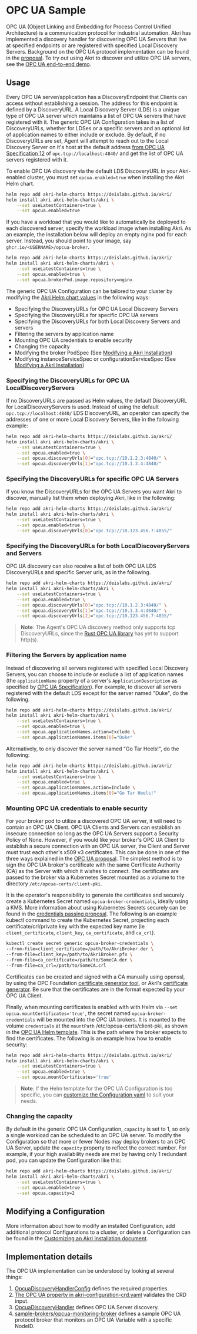 # OPC UA Sample
OPC UA (Object Linking and Embedding for Process Control Unified Architecture) is a communication protocol for
industrial automation. Akri has implemented a discovery handler for discovering OPC UA Servers that live at specified endpoints or are registered with specified Local Discovery Servers. Background on the OPC UA protocol implementation can be found in the [proposal](proposals/opcua.md). To try out using Akri to discover and utilize OPC UA servers, see the [OPC UA end-to-end demo](./opcua-demo.md).

## Usage
Every OPC UA server/application has a DiscoveryEndpoint that Clients can access without establishing a session. The
address for this endpoint is defined by a DiscoveryURL. A Local Discovery Server (LDS) is a unique type of OPC UA server
which maintains a list of OPC UA servers that have registered with it. The generic OPC UA Configuration takes in a list of
DiscoveryURLs, whether for LDSes or a specific servers and an optional list of application names to either include or exclude. By default, if no DiscoveryURLs are set, Agent will attempt to reach out to the Local Discovery Server on it's host at the default address [from OPC UA Specification
12](https://reference.opcfoundation.org/v104/Core/docs/Part6/7.6/) of `opc.tcp://localhost:4840/` and get the list of
OPC UA servers registered with it. 

To enable OPC UA discovery via the default LDS DiscoveryURL in your Akri-enabled cluster, you must set
`opcua.enabled=true` when installing the Akri Helm chart.  
```bash
helm repo add akri-helm-charts https://deislabs.github.io/akri/
helm install akri akri-helm-charts/akri \
    --set useLatestContainers=true \
    --set opcua.enabled=true 
```

If you have a workload that you would like to automatically be deployed to each discovered server, specify the workload image when installing Akri. As an example, the installation below will deploy an
empty nginx pod for each server. Instead, you should point to your image, say `ghcr.io/<USERNAME>/opcua-broker`.
```bash
helm repo add akri-helm-charts https://deislabs.github.io/akri/
helm install akri akri-helm-charts/akri \
    --set useLatestContainers=true \
    --set opcua.enabled=true \
    --set opcua.brokerPod.image.repository=nginx
```

The generic OPC UA Configuration can be tailored to your cluster by modifying the [Akri Helm chart
values](../deployment/helm/values.yaml) in the following ways:

* Specifying the DiscoveryURLs for OPC UA Local Discovery Servers
* Specifying the DiscoveryURLs for specific OPC UA servers
* Specifying the DiscoveryURLs for both Local Discovery Servers and servers
* Filtering the servers by application name
* Mounting OPC UA credentials to enable security
* Changing the capacity
* Modifying the broker PodSpec (See [Modifying a Akri
  Installation](./modifying-a-akri-installation#modifying-the-brokerpodspec))
* Modifying instanceServiceSpec or configurationServiceSpec (See [Modifying a Akri
  Installation](./modifying-a-akri-installation#modifying-instanceservicespec-or-configurationservicespec))

### Specifying the DiscoveryURLs for OPC UA LocalDiscoveryServers
If no DiscoveryURLs are passed as Helm values, the default DiscoveryURL for LocalDiscoveryServers is used. Instead of
using the default `opc.tcp://localhost:4840/` LDS DiscoveryURL, an operator can specify the addresses of one or more
Local Discovery Servers, like in the following example:
```bash
helm repo add akri-helm-charts https://deislabs.github.io/akri/
helm install akri akri-helm-charts/akri \
    --set useLatestContainers=true \
    --set opcua.enabled=true \
    --set opcua.discoveryUrls[0]="opc.tcp://10.1.2.3:4840/" \
    --set opcua.discoveryUrls[1]="opc.tcp://10.1.3.4:4840/" 
```

### Specifying the DiscoveryURLs for specific OPC UA Servers
If you know the DiscoveryURLs for the OPC UA Servers you want Akri to discover, manually list them when deploying Akri, like in the following:
```bash
helm repo add akri-helm-charts https://deislabs.github.io/akri/
helm install akri akri-helm-charts/akri \
    --set useLatestContainers=true \
    --set opcua.enabled=true \
    --set opcua.discoveryUrls[0]="opc.tcp://10.123.456.7:4855/"
```

### Specifying the DiscoveryURLs for both LocalDiscoveryServers and Servers
OPC UA discovery can also receive a list of both OPC UA LDS DiscoveryURLs and specific Server urls, as in the following.

```bash
helm repo add akri-helm-charts https://deislabs.github.io/akri/
helm install akri akri-helm-charts/akri \
    --set useLatestContainers=true \
    --set opcua.enabled=true \
    --set opcua.discoveryUrls[0]="opc.tcp://10.1.2.3:4840/" \
    --set opcua.discoveryUrls[1]="opc.tcp://10.1.3.4:4840/" \
    --set opcua.discoveryUrls[2]="opc.tcp://10.123.456.7:4855/"
```

>**Note**: The Agent's OPC UA discovery method only supports tcp DiscoveryURLs, since the [Rust OPC UA
library](https://github.com/locka99/opcua) has yet to support http(s).

### Filtering the Servers by application name
Instead of discovering all servers registered with specified Local Discovery Servers, you can choose
to include or exclude a list of application names (the `applicationName` property of a server's `ApplicationDescription`
as specified by [OPC UA Specification](https://reference.opcfoundation.org/v104/Core/DataTypes/ApplicationDescription/)). For example, to discover all servers registered with the default LDS except for
the server named "Duke", do the following.
```bash
helm repo add akri-helm-charts https://deislabs.github.io/akri/
helm install akri akri-helm-charts/akri \
    --set useLatestContainers=true \
    --set opcua.enabled=true \
    --set opcua.applicationNames.action=Exclude \
    --set opcua.applicationNames.items[0]="Duke"
```
Alternatively, to only discover the server named "Go Tar Heels!", do the following:
```bash
helm repo add akri-helm-charts https://deislabs.github.io/akri/
helm install akri akri-helm-charts/akri \
    --set useLatestContainers=true \
    --set opcua.enabled=true \
    --set opcua.applicationNames.action=Include \
    --set opcua.applicationNames.items[0]="Go Tar Heels!"
```

### Mounting OPC UA credentials to enable security
For your broker pod to utilize a discovered OPC UA server, it will need to contain an OPC UA Client. OPC UA Clients and Servers can establish an insecure connection so long as the OPC UA Servers support a Security Policy of None. However, if you would like your broker's OPC UA Client to establish a secure connection with an OPC UA server, the Client and Server must trust each other's x509 v3 certificates. This can be done in one of the three ways explained
in the [OPC UA proposal](./proposals/opcua.md#giving-proper-credentials-to-the-akri-broker). The simplest method is to
sign the OPC UA broker's certificate with the same Certificate Authority (CA) as the Server with which it
wishes to connect. The certificates are passed to the broker via a Kubernetes Secret mounted as a volume to the directory `/etc/opcua-certs/client-pki`.

It is the operator's responsibility to generate the certificates and securely create a Kubernetes Secret named
`opcua-broker-credentials`, ideally using a KMS. More information about using Kubernetes Secrets securely can be found
in the [credentials passing proposal](proposals/credentials-passing.md). The following is an example kubectl command to
create the Kubernetes Secret, projecting each certificate/crl/private key with the expected key name (ie
`client_certificate`, `client_key`, `ca_certificate`, and `ca_crl`).
``` bash
kubectl create secret generic opcua-broker-credentials \
--from-file=client_certificate=/path/to/AkriBroker.der \
--from-file=client_key=/path/to/AkriBroker.pfx \
--from-file=ca_certificate=/path/to/SomeCA.der \
--from-file=ca_crl=/path/to/SomeCA.crl
```
Certificates can be created and signed with a CA manually using openssl, by using the OPC Foundation [certificate
generator tool](https://github.com/OPCFoundation/Misc-Tools), or Akri's [certificate generator](../samples/opcua-certificate-generator/README.md). Be sure that the certificates are in the format expected by your OPC UA Client.

Finally, when mounting certificates is enabled with with Helm via `--set opcua.mountCertificates='true'`, the
secret named `opcua-broker-credentials` will be mounted into the OPC UA brokers. It is mounted to the volume
`credentials` at the `mountPath` /etc/opcua-certs/client-pki, as shown in the [OPC UA Helm
template](../deployment/helm/templates/opcua.yaml). This is the path where the broker expects to find the
certificates. The following is an example how how to enable security:
```bash
helm repo add akri-helm-charts https://deislabs.github.io/akri/
helm install akri akri-helm-charts/akri \
    --set useLatestContainers=true \
    --set opcua.enabled=true \
    --set opcua.mountCertificates='true'
```
>**Note**: If the Helm template for the OPC UA Configuration is too specific, you can [customize the Configuration yaml](./customizing-akri-installation.md#generating-modifying-and-applying-a-custom-configuration) to suit your needs.

### Changing the capacity
By default in the generic OPC UA Configuration, `capacity` is set to 1, so only a single workload can be scheduled to an OPC UA server. To modify the Configuration so that more or fewer Nodes may deploy brokers to an OPC UA Server, update the
`capacity` property to reflect the correct number. For example, if your high availability needs are met by having only
1 redundant pod, you can update the Configuration like this:
```bash
helm repo add akri-helm-charts https://deislabs.github.io/akri/
helm install akri akri-helm-charts/akri \
    --set useLatestContainers=true \
    --set opcua.enabled=true \
    --set opcua.capacity=2
```

## Modifying a Configuration
More information about how to modify an installed Configuration, add additional protocol Configurations to a cluster, or
delete a Configuration can be found in the [Customizing an Akri Installation
document](./customizing-akri-installation.md).

## Implementation details
The OPC UA implementation can be understood by looking at several things:
1. [OpcuaDiscoveryHandlerConfig](../shared/src/akri/configuration.rs) defines the required properties.
1. [The OPC UA property in akri-configuration-crd.yaml](../deployment/helm/crds/akri-configuration-crd.yaml) validates
   the CRD input.
1. [OpcuaDiscoveryHandler](../agent/src/protocols/opcua/discovery_handler.rs) defines OPC UA Server discovery.
1. [sample-brokers/opcua-monitoring-broker](../samples/brokers/opcua-monitoring-broker) defines a sample OPC UA protocol broker
   that monitors an OPC UA Variable with a specific NodeID.